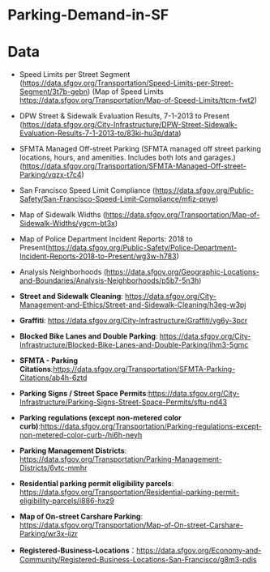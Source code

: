 # Parking-Demand-in-SF

# Data

 - Speed Limits per Street Segment (https://data.sfgov.org/Transportation/Speed-Limits-per-Street-Segment/3t7b-gebn) (Map of Speed Limits https://data.sfgov.org/Transportation/Map-of-Speed-Limits/ttcm-fwt2)
 - DPW Street & Sidewalk Evaluation Results, 7-1-2013 to Present (https://data.sfgov.org/City-Infrastructure/DPW-Street-Sidewalk-Evaluation-Results-7-1-2013-to/83ki-hu3p/data)
 - SFMTA Managed Off-street Parking (SFMTA managed off street parking locations, hours, and amenities. Includes both lots and garages.) (https://data.sfgov.org/Transportation/SFMTA-Managed-Off-street-Parking/vqzx-t7c4)
 - San Francisco Speed Limit Compliance (https://data.sfgov.org/Public-Safety/San-Francisco-Speed-Limit-Compliance/mfjz-pnye)
 - Map of Sidewalk Widths (https://data.sfgov.org/Transportation/Map-of-Sidewalk-Widths/ygcm-bt3x)
 - Map of Police Department Incident Reports: 2018 to Present(https://data.sfgov.org/Public-Safety/Police-Department-Incident-Reports-2018-to-Present/wg3w-h783) 
 - Analysis Neighborhoods (https://data.sfgov.org/Geographic-Locations-and-Boundaries/Analysis-Neighborhoods/p5b7-5n3h)

- **Street and Sidewalk Cleaning**: https://data.sfgov.org/City-Management-and-Ethics/Street-and-Sidewalk-Cleaning/h3eg-w3pj
- **Graffiti**: https://data.sfgov.org/City-Infrastructure/Graffiti/vg6y-3pcr
- **Blocked Bike Lanes and Double Parking**: https://data.sfgov.org/City-Infrastructure/Blocked-Bike-Lanes-and-Double-Parking/ihm3-5gmc
- **SFMTA - Parking Citations**:https://data.sfgov.org/Transportation/SFMTA-Parking-Citations/ab4h-6ztd
- **Parking Signs / Street Space Permits**:https://data.sfgov.org/City-Infrastructure/Parking-Signs-Street-Space-Permits/sftu-nd43
- **Parking regulations (except non-metered color curb)**:https://data.sfgov.org/Transportation/Parking-regulations-except-non-metered-color-curb-/hi6h-neyh
- **Parking Management Districts**: https://data.sfgov.org/Transportation/Parking-Management-Districts/6vtc-mmhr
- **Residential parking permit eligibility parcels**: https://data.sfgov.org/Transportation/Residential-parking-permit-eligibility-parcels/i886-hxz9
- **Map of On-street Carshare Parking**: https://data.sfgov.org/Transportation/Map-of-On-street-Carshare-Parking/wr3x-ijzr
- **Registered-Business-Locations**：https://data.sfgov.org/Economy-and-Community/Registered-Business-Locations-San-Francisco/g8m3-pdis
